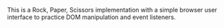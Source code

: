 This is a Rock, Paper, Scissors implementation with a simple browser user interface to practice DOM manipulation and event listeners.